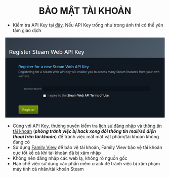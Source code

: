 <h1 align="center">BẢO MẬT TÀI KHOẢN</h1>

- Kiểm tra API Key tại [đây](https://steamcommunity.com/dev/apikey). Nếu API Key trống như trong ảnh thì có thể yên tâm giao dịch
<img src="https://raw.githubusercontent.com/tori2105/CS2-Ultimate-Guide/refs/heads/main/IMG/APIKey.png">

- Cùng với API Key, thường xuyên kiểm tra [lịch sử đăng nhập](https://help.steampowered.com/en/accountdata/SteamLoginHistory) và [thông tin tài khoản](https://store.steampowered.com/account/) (***phòng tránh việc bị hack xong đổi thông tin mail/số điện thoại trên tài khoản***) để tránh việc mất mát vật phẩm/tài khoản không đáng có
- Sử dụng [Family View](https://store.steampowered.com/parental/set) để bảo vệ tài khoản, Family View bảo vệ tài khoản cực tốt kể cả khi tài khoản đã bị xâm nhập
- Không nên đăng nhập các web lạ, không rõ nguồn gốc
- Hạn chế việc sử dụng các phần mềm crack để tránh việc bị xâm phạm máy tính cá nhân/tài khoản Steam
